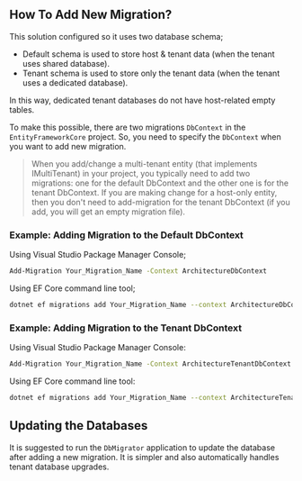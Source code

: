 ## How To Add New Migration?

This solution configured so it uses two database schema;

* Default schema is used to store host & tenant data (when the tenant uses shared database).
* Tenant schema is used to store only the tenant data (when the tenant uses a dedicated database).

In this way, dedicated tenant databases do not have host-related empty tables.

To make this possible, there are two migrations `DbContext` in the `EntityFrameworkCore` project. So, you need to specify the `DbContext` when you want to add new migration.

> When you add/change a multi-tenant entity (that implements IMultiTenant) in your project, you typically need to add two migrations: one for the default DbContext and the other one is for the tenant  DbContext. If you are making change for a host-only entity, then you don't need to add-migration for the tenant DbContext (if you add, you will get an empty migration file).

### Example: Adding Migration to the Default DbContext

Using Visual Studio Package Manager Console;

````bash
Add-Migration Your_Migration_Name -Context ArchitectureDbContext
````

Using EF Core command line tool;

````bash
dotnet ef migrations add Your_Migration_Name --context ArchitectureDbContext
````

### Example: Adding Migration to the Tenant DbContext

Using Visual Studio Package Manager Console:

````bash
Add-Migration Your_Migration_Name -Context ArchitectureTenantDbContext -OutputDir TenantMigrations
````

Using EF Core command line tool:

````bash
dotnet ef migrations add Your_Migration_Name --context ArchitectureTenantDbContext --output-dir TenantMigrations
````

## Updating the Databases

It is suggested to run the `DbMigrator` application to update the database after adding a new migration. It is simpler and also automatically handles tenant database upgrades.
